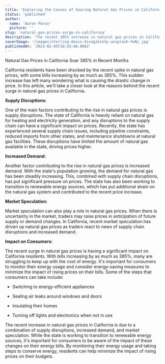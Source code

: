 ```yaml
---
title: 'Exploring the Causes of Soaring Natural Gas Prices in California'
status: 'published'
author:
  name: 'Aaron Ponce'
  picture: ''
slug: 'natural-gas-prices-surge-in-california'
description: 'The recent 385% increase in natural gas prices in California has left residents wondering what is causing the drastic change. '
coverImage: '/images/sterling-davis-4ixagikxn3y-unsplash-YwNj.jpg'
publishedAt: '2023-02-05T18:55:40.000Z'
---
```


Natural Gas Prices in California Soar 385% in Recent Months

California residents have been shocked by the recent spike in natural gas prices, with some bills increasing by as much as 385%. This sudden increase has left many wondering what is causing the drastic change in price. In this article, we'll take a closer look at the reasons behind the recent surge in natural gas prices in California.

**Supply Disruptions:**

One of the main factors contributing to the rise in natural gas prices is supply disruptions. The state of California is heavily reliant on natural gas for heating and electricity generation, and any disruptions to the supply chain can have a significant impact on prices. Recently, the state has experienced several supply chain issues, including pipeline constraints, reduced imports from other states, and maintenance shutdowns at natural gas facilities. These disruptions have limited the amount of natural gas available in the state, driving prices higher.

**Increased Demand:**<br>

Another factor contributing to the rise in natural gas prices is increased demand. With the state's population growing, the demand for natural gas has been steadily increasing. This, combined with supply chain disruptions, has put significant pressure on prices. The state has also been working to transition to renewable energy sources, which has put additional strain on the natural gas system and contributed to the recent price increase.

**Market Speculation:**<br>

Market speculation can also play a role in natural gas prices. When there is uncertainty in the market, traders may raise prices in anticipation of future supply or demand changes. In California, recent market speculation has driven up natural gas prices as traders react to news of supply chain disruptions and increased demand.

**Impact on Consumers:**<br>

The recent surge in natural gas prices is having a significant impact on California residents. With bills increasing by as much as 385%, many are struggling to keep up with the cost of energy. It's important for consumers to monitor their energy usage and consider energy-saving measures to minimize the impact of rising prices on their bills. Some of the steps that consumers can take include:

- Switching to energy-efficient appliances

- Sealing air leaks around windows and doors

- Insulating their homes

- Turning off lights and electronics when not in use

The recent increase in natural gas prices in California is due to a combination of supply disruptions, increased demand, and market speculation. While the state is working to transition to renewable energy sources, it's important for consumers to be aware of the impact of these changes on their energy bills. By monitoring their energy usage and taking steps to conserve energy, residents can help minimize the impact of rising prices on their budgets.

